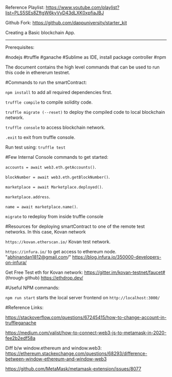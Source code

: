 Reference Playlist: https://www.youtube.com/playlist?list=PLS5SEs8ZftgW6kyVyD43dLXK0xpfiaJBJ

Github Fork: https://github.com/dappuniversity/starter_kit

Creating a Basic blockchain App.

---

Prerequisites:

#nodejs
#truffle
#ganache
#Sublime as IDE, install package controller
#npm

The document contains the high level commands that can be used to run this code in ethererum testnet.

#Commands to run the smartContract:

`npm install` to add all required dependencies first.

`truffle compile` to compile solidity code.

`truffle migrate (--reset)` to deploy the compiled code to local blockchain network.

`truffle console` to access blockchain network.

`.exit` to exit from truffle console.

Run test using:
`truffle test`

#Few Internal Console commands to get started:

`accounts = await web3.eth.getAccounts()`.

`blockNumber = await web3.eth.getBlockNumber()`.

`marketplace = await Marketplace.deployed()`.

`marketplace.address`.

`name = await marketplace.name()`.

`migrate` to redeploy from inside truffle console

#Resources for deploying smartContract to one of the remote test networks. In this case, Kovan network

`https://kovan.etherscan.io/` Kovan test network.

`https://infura.io/` to get access to ethereum node. "abhinandan1812@gmail.com/<password>"
https://blog.infura.io/350000-developers-on-infura/

Get Free Test eth for Kovan network:
https://gitter.im/kovan-testnet/faucet# (through github)
https://ethdrop.dev/


#Useful NPM commands:

`npm run start` starts the local server frontend on `http://localhost:3000/`
<Change metamask protocol to test>

#Reference Links:

https://stackoverflow.com/questions/67245415/how-to-change-account-in-truffleganache

https://medium.com/valist/how-to-connect-web3-js-to-metamask-in-2020-fee2b2edf58a

Diff b/w window.ethereum and window.web3: https://ethereum.stackexchange.com/questions/68293/difference-between-window-ethereum-and-window-web3

https://github.com/MetaMask/metamask-extension/issues/8077